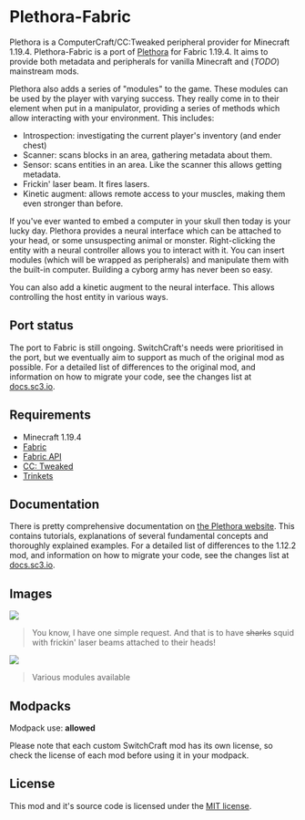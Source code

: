 # Plethora-Fabric

Plethora is a ComputerCraft/CC:Tweaked peripheral provider for Minecraft 1.19.4. Plethora-Fabric is a port of 
[Plethora](https://github.com/SquidDev-CC/plethora) for Fabric 1.19.4. It aims to provide both metadata and
peripherals for vanilla Minecraft and (*TODO*) mainstream mods.

Plethora also adds a series of "modules" to the game. These modules can be used by the player with varying success.
They really come in to their element when put in a manipulator, providing a series of methods which allow
interacting with your environment. This includes:
- Introspection: investigating the current player's inventory (and ender chest)
- Scanner: scans blocks in an area, gathering metadata about them.
- Sensor: scans entities in an area. Like the scanner this allows getting metadata.
- Frickin' laser beam. It fires lasers.
- Kinetic augment: allows remote access to your muscles, making them even stronger than before.

If you've ever wanted to embed a computer in your skull then today is your lucky day. Plethora provides a neural
interface which can be attached to your head, or some unsuspecting animal or monster. Right-clicking the entity with a
neural controller allows you to interact with it. You can insert modules (which will be wrapped as peripherals) and
manipulate them with the built-in computer. Building a cyborg army has never been so easy.

You can also add a kinetic augment to the neural interface. This allows controlling the host entity in various ways.

## Port status
The port to Fabric is still ongoing. SwitchCraft's needs were prioritised in the port, but we eventually aim to support
as much of the original mod as possible. For a detailed list of differences to the original mod, and information on how
to migrate your code, see the changes list at [docs.sc3.io](https://docs.sc3.io/whats-new/plethora.html).

## Requirements
- Minecraft 1.19.4
- [Fabric](https://fabricmc.net/use/installer)
- [Fabric API](https://modrinth.com/mod/fabric-api)
- [CC: Tweaked](https://modrinth.com/mod/cc-tweaked)
- [Trinkets](https://modrinth.com/mod/trinkets)

## Documentation
There is pretty comprehensive documentation on [the Plethora website](https://squiddev-cc.github.io/plethora/). This
contains tutorials, explanations of several fundamental concepts and thoroughly explained examples. For a detailed list 
of differences to the 1.12.2 mod, and information on how to migrate your code, see the changes list at 
[docs.sc3.io](https://docs.sc3.io/whats-new/plethora.html).

## Images
![](https://squiddev-cc.github.io/plethora/images/squids-laser.png)

> You know, I have one simple request. And that is to have ~~sharks~~ squid with frickin' laser beams attached to their heads!

![](https://squiddev-cc.github.io/plethora/images/modules.png)

> Various modules available

## Modpacks

Modpack use: **allowed**

Please note that each custom SwitchCraft mod has its own license, so check the license of each mod before using it in
your modpack.

## License

This mod and it's source code is licensed under the 
[MIT license](https://github.com/SwitchCraftCC/Plethora-Fabric/blob/HEAD/LICENSE).
